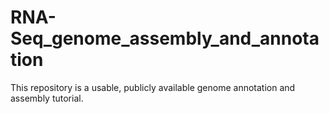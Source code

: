 # RNA-Seq_genome_assembly_and_annotation
This repository is a usable, publicly available genome annotation and assembly tutorial.
